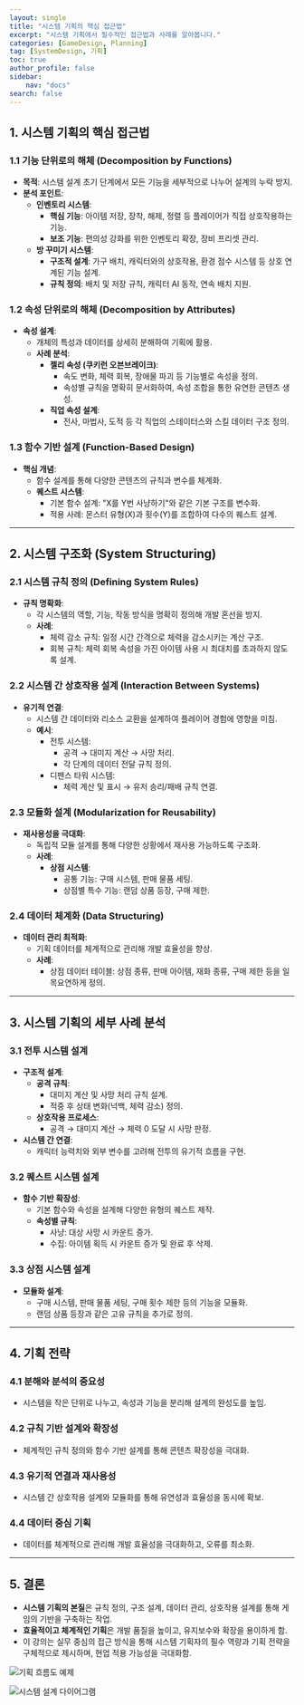 ```yaml
---
layout: single
title: "시스템 기획의 핵심 접근법"
excerpt: "시스템 기획에서 필수적인 접근법과 사례를 알아봅니다."
categories: [GameDesign, Planning]
tag: [SystemDesign, 기획]
toc: true
author_profile: false
sidebar:
    nav: "docs"
search: false
---
```


## **1. 시스템 기획의 핵심 접근법**

### **1.1 기능 단위로의 해체 (Decomposition by Functions)**

- **목적**: 시스템 설계 초기 단계에서 모든 기능을 세부적으로 나누어 설계의 누락 방지.
- **분석 포인트**:
    - **인벤토리 시스템**:
        - **핵심 기능**: 아이템 저장, 장착, 해제, 정렬 등 플레이어가 직접 상호작용하는 기능.
        - **보조 기능**: 편의성 강화를 위한 인벤토리 확장, 장비 프리셋 관리.
    - **방 꾸미기 시스템**:
        - **구조적 설계**: 가구 배치, 캐릭터와의 상호작용, 환경 점수 시스템 등 상호 연계된 기능 설계.
        - **규칙 정의**: 배치 및 저장 규칙, 캐릭터 AI 동작, 연속 배치 지원.

### **1.2 속성 단위로의 해체 (Decomposition by Attributes)**

- **속성 설계**:
    - 개체의 특성과 데이터를 상세히 분해하여 기획에 활용.
    - **사례 분석**:
        - **젤리 속성 (쿠키런 오븐브레이크)**:
            - 속도 변화, 체력 회복, 장애물 파괴 등 기능별로 속성을 정의.
            - 속성별 규칙을 명확히 문서화하여, 속성 조합을 통한 유연한 콘텐츠 생성.
        - **직업 속성 설계**:
            - 전사, 마법사, 도적 등 각 직업의 스테이터스와 스킬 데이터 구조 정의.

### **1.3 함수 기반 설계 (Function-Based Design)**

- **핵심 개념**:
    - 함수 설계를 통해 다양한 콘텐츠의 규칙과 변수를 체계화.
    - **퀘스트 시스템**:
        - 기본 함수 설계: "X를 Y번 사냥하기"와 같은 기본 구조를 변수화.
        - 적용 사례: 몬스터 유형(X)과 횟수(Y)를 조합하여 다수의 퀘스트 설계.

---

## **2. 시스템 구조화 (System Structuring)**

### **2.1 시스템 규칙 정의 (Defining System Rules)**

- **규칙 명확화**:
    - 각 시스템의 역할, 기능, 작동 방식을 명확히 정의해 개발 혼선을 방지.
    - **사례**:
        - 체력 감소 규칙: 일정 시간 간격으로 체력을 감소시키는 계산 구조.
        - 회복 규칙: 체력 회복 속성을 가진 아이템 사용 시 최대치를 초과하지 않도록 설계.

### **2.2 시스템 간 상호작용 설계 (Interaction Between Systems)**

- **유기적 연결**:
    - 시스템 간 데이터와 리소스 교환을 설계하여 플레이어 경험에 영향을 미침.
    - **예시**:
        - 전투 시스템:
            - 공격 → 대미지 계산 → 사망 처리.
            - 각 단계의 데이터 전달 규칙 정의.
        - 디펜스 타워 시스템:
            - 체력 계산 및 표시 → 유저 승리/패배 규칙 연결.

### **2.3 모듈화 설계 (Modularization for Reusability)**

- **재사용성을 극대화**:
    - 독립적 모듈 설계를 통해 다양한 상황에서 재사용 가능하도록 구조화.
    - **사례**:
        - **상점 시스템**:
            - 공통 기능: 구매 시스템, 판매 물품 세팅.
            - 상점별 특수 기능: 랜덤 상품 등장, 구매 제한.

### **2.4 데이터 체계화 (Data Structuring)**

- **데이터 관리 최적화**:
    - 기획 데이터를 체계적으로 관리해 개발 효율성을 향상.
    - **사례**:
        - 상점 데이터 테이블: 상점 종류, 판매 아이템, 재화 종류, 구매 제한 등을 일목요연하게 정의.

---

## **3. 시스템 기획의 세부 사례 분석**

### **3.1 전투 시스템 설계**

- **구조적 설계**:
    - **공격 규칙**:
        - 대미지 계산 및 사망 처리 규칙 설계.
        - 적중 후 상태 변화(넉백, 체력 감소) 정의.
    - **상호작용 프로세스**:
        - 공격 → 대미지 계산 → 체력 0 도달 시 사망 판정.
- **시스템 간 연결**:
    - 캐릭터 능력치와 외부 변수를 고려해 전투의 유기적 흐름을 구현.

### **3.2 퀘스트 시스템 설계**

- **함수 기반 확장성**:
    - 기본 함수와 속성을 설계해 다양한 유형의 퀘스트 제작.
    - **속성별 규칙**:
        - 사냥: 대상 사망 시 카운트 증가.
        - 수집: 아이템 획득 시 카운트 증가 및 완료 후 삭제.

### **3.3 상점 시스템 설계**

- **모듈화 설계**:
    - 구매 시스템, 판매 물품 세팅, 구매 횟수 제한 등의 기능을 모듈화.
    - 랜덤 상품 등장과 같은 고유 규칙을 추가로 정의.

---

## **4. 기획 전략**

### **4.1 분해와 분석의 중요성**

- 시스템을 작은 단위로 나누고, 속성과 기능을 분리해 설계의 완성도를 높임.

### **4.2 규칙 기반 설계와 확장성**

- 체계적인 규칙 정의와 함수 기반 설계를 통해 콘텐츠 확장성을 극대화.

### **4.3 유기적 연결과 재사용성**

- 시스템 간 상호작용 설계와 모듈화를 통해 유연성과 효율성을 동시에 확보.

### **4.4 데이터 중심 기획**

- 데이터를 체계적으로 관리해 개발 효율성을 극대화하고, 오류를 최소화.

---

## **5. 결론**

- **시스템 기획의 본질**은 규칙 정의, 구조 설계, 데이터 관리, 상호작용 설계를 통해 게임의 기반을 구축하는 작업.
- **효율적이고 체계적인 기획**은 개발 품질을 높이고, 유지보수와 확장을 용이하게 함.
- 이 강의는 실무 중심의 접근 방식을 통해 시스템 기획자의 필수 역량과 기획 전략을 구체적으로 제시하며, 현업 적용 가능성을 극대화함.

![기획 흐름도 예제](https://prod-files-secure.s3.us-west-2.amazonaws.com/da9ccd1b-c997-46a2-866d-f48a92208cea/4bf03cbf-61c6-48d9-9651-74cf05a68f7b/image.png)

![시스템 설계 다이어그램](https://prod-files-secure.s3.us-west-2.amazonaws.com/da9ccd1b-c997-46a2-866d-f48a92208cea/e7592d82-9501-4594-9072-34f9d17d7c7e/image.png)
